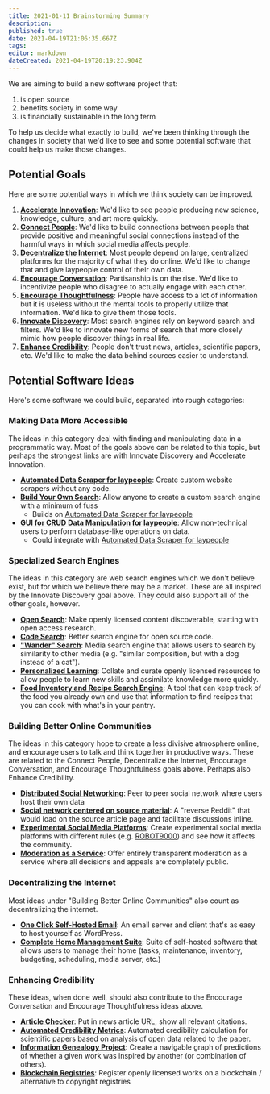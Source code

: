 ```yaml
---
title: 2021-01-11 Brainstorming Summary
description: 
published: true
date: 2021-04-19T21:06:35.667Z
tags: 
editor: markdown
dateCreated: 2021-04-19T20:19:23.904Z
---
```


We are aiming to build a new software project that:  
1. is open source  
1. benefits society in some way
1. is financially sustainable in the long term

To help us decide what exactly to build, we've been thinking through the changes in society that we'd like to see and some potential software that could help us make those changes.

## Potential Goals

Here are some potential ways in which we think society can be improved.

1. **[Accelerate Innovation](../goals/accelerate-innovation)**: We'd like to see people producing new science, knowledge, culture, and art more quickly.
1. **[Connect People](../goals/connect-people)**: We'd like to build connections between people that provide positive and meaningful social connections instead of the harmful ways in which social media affects people.
1. **[Decentralize the Internet](../goals/decentralize-internet)**: Most people depend on large, centralized platforms for the majority of what they do online. We'd like to change that and give laypeople control of their own data.
1. **[Encourage Conversation](../goals/encourage-conversation)**: Partisanship is on the rise. We'd like to incentivize people who disagree to actually engage with each other.
1. **[Encourage Thoughtfulness](../goals/encourage-thinking)**: People have access to a lot of information but it is useless without the mental tools to properly utilize that information. We'd like to give them those tools.
1. **[Innovate Discovery](../goals/innovate-discovery)**: Most search engines rely on keyword search and filters. We'd like to innovate new forms of search that more closely mimic how people discover things in real life.
1. **[Enhance Credibility](../goals/credibility)**: People don't trust news, articles, scientific papers, etc. We'd like to make the data behind sources easier to understand.

## Potential Software Ideas

Here's some software we could build, separated into rough categories:

### Making Data More Accessible

The ideas in this category deal with finding and manipulating data in a programmatic way. Most of the goals above can be related to this topic, but perhaps the strongest links are with Innovate Discovery and Accelerate Innovation.

* **[Automated Data Scraper for laypeople](../ideas/auto-data-scraper)**: Create custom website scrapers without any code.
* **[Build Your Own Search](../ideas/build-your-own-search)**: Allow anyone to create a custom search engine with a minimum of fuss
	* Builds on [Automated Data Scraper for laypeople](../ideas/auto-data-scraper)
* **[GUI for CRUD Data Manipulation for laypeople](../ideas/dabble)**: Allow non-technical users to perform database-like operations on data.
	* Could integrate with [Automated Data Scraper for laypeople](../ideas/auto-data-scraper)

### Specialized Search Engines

The ideas in this category are web search engines which we don't believe exist, but for which we believe there may be a market. These are all inspired by the Innovate Discovery goal above. They  could also support all of the other goals, however.

* **[Open Search](../ideas/open-search)**: Make openly licensed content discoverable, starting with open access research.
* **[Code Search](../ideas/code-search)**: Better search engine for open source code.
* **["Wander" Search](../ideas/direction-search)**: Media search engine that allows users to search by similarity to other media (e.g. "similar composition, but with a dog instead of a cat").
* **[Personalized Learning](../ideas/personalized-learning)**: Collate and curate openly licensed resources to allow people to learn new skills and assimilate knowledge more quickly.
* **[Food Inventory and Recipe Search Engine](../ideas/recipe-search)**: A tool that can keep track of the food you already own and use that information to find recipes that you can cook with what's in your pantry. 

### Building Better Online Communities

The ideas in this category hope to create a less divisive atmosphere online, and encourage users to talk and think together in productive ways.  These are related to the Connect People, Decentralize the Internet, Encourage Conversation, and Encourage Thoughtfulness goals above. Perhaps also Enhance Credibility.

* **[Distributed Social Networking](../ideas/distributed-social)**: Peer to peer social network where users host their own data
* **[Social network centered on source material](../ideas/source-commentary-ecosystem)**: A "reverse Reddit" that would load on the source article page and facilitate discussions inline.
* **[Experimental Social Media Platforms](../ideas/social-media-experiments)**: Create experimental social media platforms with different rules (e.g.  [ROBOT9000](https://blog.xkcd.com/2008/01/14/robot9000-and-xkcd-signal-attacking-noise-in-chat/)) and see how it affects the community.
* **[Moderation as a Service](../ideas/moderation-service)**: Offer entirely transparent moderation as a service where all decisions and appeals are completely public.

### Decentralizing the Internet

Most ideas under "Building Better Online Communities" also count as decentralizing the internet.

* **[One Click Self-Hosted Email](../ideas/self-hosted-email)**: An email server and client that's as easy to host yourself as WordPress.
* **[Complete Home Management Suite](../ideas/home-management)**: Suite of self-hosted software that allows users to manage their home (tasks, maintenance, inventory, budgeting, scheduling, media server, etc.)

### Enhancing Credibility

These ideas, when done well, should also contribute to the Encourage Conversation and Encourage Thoughtfulness ideas above.

* **[Article Checker](../ideas/article-checker)**: Put in news article URL, show all relevant citations.
* **[Automated Credibility Metrics](../ideas/automated-credibility-metrics)**: Automated credibility calculation for scientific papers based on analysis of open data related to the paper.
* **[Information Genealogy Project](../ideas/info-genealogy)**: Create a navigable graph of predictions of whether a given work was inspired by another (or combination of others).
* **[Blockchain Registries](../ideas/blockchain-registries)**: Register openly licensed works on a blockchain / alternative to copyright registries
